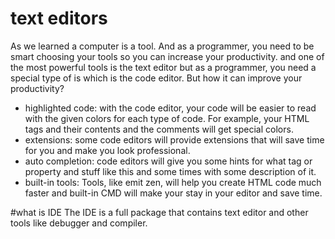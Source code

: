 # text editors
As we learned a computer is a tool. And as a programmer, you need to be smart choosing your tools so you can increase your productivity.
and one of the most powerful tools is the text editor but as a programmer, you need a special type of is which is the code editor. But how it can improve your productivity?
* highlighted code: with the code editor, your code will be easier to read with the given colors for each type of code. For example, your HTML tags and their contents and the comments will get special colors.
* extensions: some code editors will provide extensions that will save time for you and make you look professional.
* auto completion: code editors will give you some hints for what tag or property and stuff like this and some times with some description of it.
* built-in tools: Tools, like emit zen, will help you create HTML code much faster and built-in CMD will make your stay in your editor and save time.

#what is IDE
The IDE is a full package that contains text editor and other tools like debugger and compiler.
